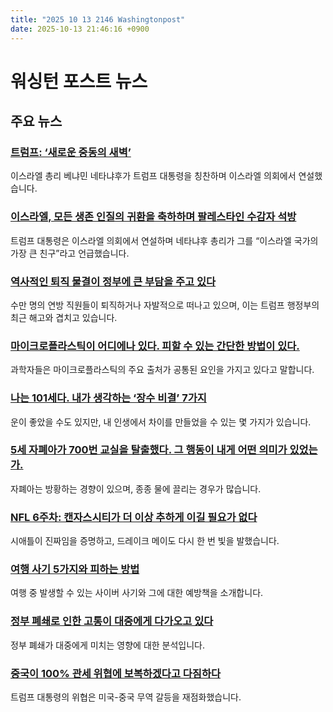 ```yaml
---
title: "2025 10 13 2146 Washingtonpost"
date: 2025-10-13 21:46:16 +0900
---
```


# 워싱턴 포스트 뉴스

## 주요 뉴스
### [트럼프: ‘새로운 중동의 새벽’](https://www.washingtonpost.com/world/2025/10/13/trump-israel-gaza-hostage-release-news/)
이스라엘 총리 베냐민 네타냐후가 트럼프 대통령을 칭찬하며 이스라엘 의회에서 연설했습니다.
### [이스라엘, 모든 생존 인질의 귀환을 축하하며 팔레스타인 수감자 석방](https://www.washingtonpost.com/world/2025/10/13/trump-israel-gaza-hostage-release-news/)
트럼프 대통령은 이스라엘 의회에서 연설하며 네타냐후 총리가 그를 “이스라엘 국가의 가장 큰 친구”라고 언급했습니다.
### [역사적인 퇴직 물결이 정부에 큰 부담을 주고 있다](https://www.washingtonpost.com/politics/2025/10/13/retirements-buyouts-federal-government-trump/)
수만 명의 연방 직원들이 퇴직하거나 자발적으로 떠나고 있으며, 이는 트럼프 행정부의 최근 해고와 겹치고 있습니다.
### [마이크로플라스틱이 어디에나 있다. 피할 수 있는 간단한 방법이 있다.](https://www.washingtonpost.com/health/2025/10/13/microplastics-microwave-heat-food-drinks/)
과학자들은 마이크로플라스틱의 주요 출처가 공통된 요인을 가지고 있다고 말합니다.
### [나는 101세다. 내가 생각하는 ‘장수 비결’ 7가지](https://www.washingtonpost.com/wellness/2025/10/13/101-years-old-longevity/)
운이 좋았을 수도 있지만, 내 인생에서 차이를 만들었을 수 있는 몇 가지가 있습니다.
### [5세 자폐아가 700번 교실을 탈출했다. 그 행동이 내게 어떤 의미가 있었는가.](https://www.washingtonpost.com/dc-md-va/2025/10/13/maryland-child-drowning-death-autism-charles-county/)
자폐아는 방황하는 경향이 있으며, 종종 물에 끌리는 경우가 많습니다.
### [NFL 6주차: 캔자스시티가 더 이상 추하게 이길 필요가 없다](https://www.washingtonpost.com/sports/2025/10/12/nfl-week-6-highlights/)
시애틀이 진짜임을 증명하고, 드레이크 메이도 다시 한 번 빛을 발했습니다.
### [여행 사기 5가지와 피하는 방법](https://www.washingtonpost.com/travel/tips/travel-scams-technology-ai/)
여행 중 발생할 수 있는 사이버 사기와 그에 대한 예방책을 소개합니다.
### [정부 폐쇄로 인한 고통이 대중에게 다가오고 있다](https://www.washingtonpost.com/business/2025/10/12/government-shutdown-economy-pain/)
정부 폐쇄가 대중에게 미치는 영향에 대한 분석입니다.
### [중국이 100% 관세 위협에 보복하겠다고 다짐하다](https://www.washingtonpost.com/world/2025/10/12/trump-tariff-threat-china-retaliation/)
트럼프 대통령의 위협은 미국-중국 무역 갈등을 재점화했습니다.